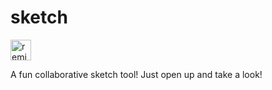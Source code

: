 # sketch
<a href="https://glitch.com/edit/?utm_content=project_neelr-sketch&utm_source=remix_this&utm_medium=button&utm_campaign=glitchButton#!/remix/neelr-sketch">
  <img src="https://cdn.glitch.com/2bdfb3f8-05ef-4035-a06e-2043962a3a13%2Fremix%402x.png?1513093958726" alt="remix this" height="33">
</a>


A fun collaborative sketch tool! Just open up and take a look!
